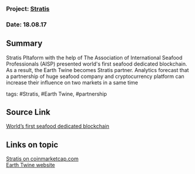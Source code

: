 ### Project: [Stratis](../projects/stratis.md)
### Date: 18.08.17
## Summary
Stratis Pltaform with the help of The Association of International Seafood Professionals (AISP) presented world's first seafood dedicated blockchain.
As a result, the Earth Twine becomes Stratis partner.
Analytics forecast that a partnership of huge seafood company and cryptocurrency platform can increase their influence on two markets in a same time

tags: #Stratis, #Earth Twine, #partnership
## Source Link
[World’s first seafood dedicated blockchain](https://stratisplatform.com/2017/08/17/worlds_first_seafood_dedicated_blockchain/)  
## Links on topic
[Stratis on coinmarketcap.com](https://coinmarketcap.com/currencies/stratis/)  
[Earth Twine website](https://www.earthtwine.com)
